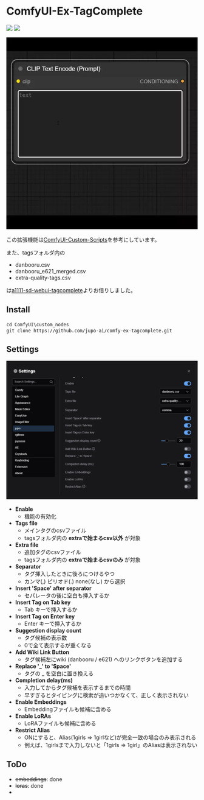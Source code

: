 # ComfyUI-Ex-TagComplete

[<img src="https://img.shields.io/badge/lang-Egnlish-red.svg?style=plastic" height="25" />](README.en.md)
[<img src="https://img.shields.io/badge/言語-日本語-green.svg?style=plastic" height="25" />](README.md)

![capture](assets/capture.webp)

この拡張機能は[ComfyUI-Custom-Scripts](https://github.com/pythongosssss/ComfyUI-Custom-Scripts)を参考にしています。

また、tagsフォルダ内の

- danbooru.csv
- danbooru_e621_merged.csv
- extra-quality-tags.csv

は[a1111-sd-webui-tagcomplete](https://github.com/DominikDoom/a1111-sd-webui-tagcomplete)よりお借りしました。

## Install
```
cd ComfyUI\custom_nodes
git clone https://github.com/jupo-ai/comfy-ex-tagcomplete.git
```

## Settings
![settings](assets/settings.webp)

- **Enable**
  - 機能の有効化
- **Tags file**
  - メインタグのcsvファイル
  - tagsフォルダ内の **extraで始まるcsv以外** が対象
- **Extra file**
  - 追加タグのcsvファイル
  - tagsフォルダ内の **extraで始まるcsvのみ** が対象
- **Separator**
  - タグ挿入したときに後ろにつけるやつ
  - カンマ(,) ピリオド(.) none(なし) から選択
- **Insert 'Space' after separator**
  - セパレータの後に空白も挿入するか
- **Insert Tag on Tab key**
  - Tab キーで挿入するか
- **Insert Tag on Enter key**
  - Enter キーで挿入するか
- **Suggestion display count**
  - タグ候補の表示数
  - 0で全て表示するが重くなる
- **Add Wiki Link Button**
  - タグ候補左にwiki (danbooru / e621) へのリンクボタンを追加する
- **Replace '_' to 'Space'**
  - タグの _ を空白に置き換える
- **Completion delay(ms)**
  - 入力してからタグ候補を表示するまでの時間
  - 早すぎるとタイピングに検索が追いつかなくて、正しく表示されない
- **Enable Embeddings**
  - Embeddingファイルも候補に含める
- **Enable LoRAs**
  - LoRAファイルも候補に含める
- **Restrict Alias**
  - ONにすると、Alias(1girls => 1girlなど)が完全一致の場合のみ表示される
  - 例えば、1girlsまで入力しないと「1girls => 1girl」のAliasは表示されない

## ToDo
- ~~embeddings~~: done
- ~~loras~~: done
- 

